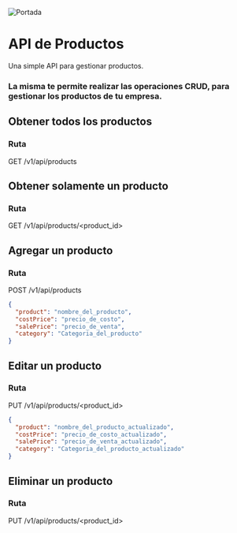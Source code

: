 ![Portada]("./public/portada.png)

# API de Productos

Una simple API para gestionar productos.
### La misma te permite realizar las operaciones CRUD, para gestionar los productos de tu empresa. 

## Obtener todos los productos

### Ruta
GET /v1/api/products

## Obtener solamente un producto

### Ruta
GET /v1/api/products/<product_id>


## Agregar un producto
### Ruta
POST /v1/api/products

```json
{
  "product": "nombre_del_producto",
  "costPrice": "precio_de_costo",
  "salePrice": "precio_de_venta",
  "category": "Categoria_del_producto"
}

```

## Editar un producto

### Ruta
PUT /v1/api/products/<product_id>
```json
{
  "product": "nombre_del_producto_actualizado",
  "costPrice": "precio_de_costo_actualizado",
  "salePrice": "precio_de_venta_actualizado",
  "category": "Categoria_del_producto_actualizado"
}

```

## Eliminar un producto

### Ruta
PUT /v1/api/products/<product_id>
